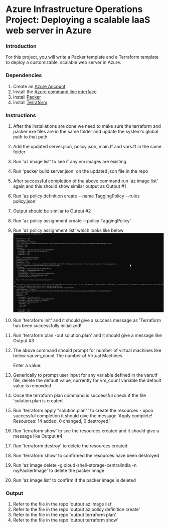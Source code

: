 # Azure Infrastructure Operations Project: Deploying a scalable IaaS web server in Azure

### Introduction
For this project, you will write a Packer template and a Terraform template to deploy a customizable, scalable web server in Azure.

### Dependencies
1. Create an [Azure Account](https://portal.azure.com) 
2. Install the [Azure command line interface](https://docs.microsoft.com/en-us/cli/azure/install-azure-cli?view=azure-cli-latest)
3. Install [Packer](https://www.packer.io/downloads)
4. Install [Terraform](https://www.terraform.io/downloads.html)

### Instructions
1. After the installations are done we need to make sure the terraform and packer exe files are in the same folder and update the system's global path to that path
2. Add the updated server.json, policy.json, main.tf and vars.tf in the same folder
3. Run 'az image list' to see if any vm images are existing 
4. Run 'packer build server.json' on the updated json file in the repo
5. After successful completion of the above command run 'az image list' again and this should show similar output as Output #1
6. Run 'az policy definition create --name TaggingPolicy --rules policy.json'
7. Output should be similar to Output #2
8. Run 'az policy assignment create --policy TaggingPolicy'
9. Run 'az policy assignment list' which looks like below
   ![Policy Assignment](./policy_assignment.JPG)  
10. Run 'terraform init' and it should give a success message as 'Terraform has been successfully initialized!'
11. Run 'terraform plan -out solution.plan' and it should give a message like Output #3
12. The above command should prompt for number of virtual machines like below
    var.vm_count
    The number of Virtual Machines

    Enter a value:
13. Generically to prompt user input for any variable defined in the vars.tf file, delete the default value, currently for vm_count variable the default value is removded
14. Once the terraform plan command is successful check if the file 'solution.plan is created 
15. Run 'terraform apply "solution.plan"' to create the resources - upon successful completion it should give the message 'Apply complete! Resources: 14 added, 0 changed, 0 destroyed.'
16. Run 'terraform show' to see the resources created and it should give a message like Output #4
17. Run 'terraform destroy' to delete the resources created 
18. Run 'terraform show' to confirmed the resources have been destroyed
19. Run 'az image delete -g cloud-shell-storage-centralindia -n myPackerImage' to delete the packer image
20. Run 'az image list' to confirm if the packer image is deleted

### Output
1. Refer to the file in the repo 'output az image list'
2. Refer to the file in the repo 'output az policy definition create' 
3. Refer to the file in the repo 'output terraform plan'
4. Refer to the file in the repo 'output terraform show' 
